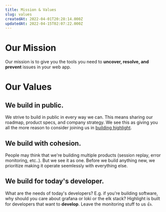 ```yaml
---
title: Mission & Values
slug: values
createdAt: 2022-04-01T20:28:14.000Z
updatedAt: 2022-04-15T02:07:22.000Z
---
```


# Our Mission
Our mission is to give you the tools you need to **uncover, resolve, and prevent** issues in your web app.

# Our Values
## We build in public.
We strive to build in public in every way we can. This means sharing our roadmap, product specs, and company strategy. We see this as giving you all the more reason to consider joining us in [building highlight](https://careers.highlight.run).

## We build with cohesion.
People may think that we're building multiple products (session replay, error monitoring, etc..). But we see it as one. Before we build anything new, we prioritize making it operate seemlessly with everything else.

## We build for today's developer.
What are the needs of today's developers? E.g. if you're building software, why should you care about grafana or loki or the elk stack? Highlight is built for developers that want to **develop**. Leave the monitoring stuff to us 👍.